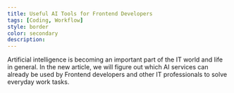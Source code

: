 ```yaml
---
title: Useful AI Tools for Frontend Developers
tags: [Coding, Workflow]
style: border
color: secondary
description: 
---
```


Artificial intelligence is becoming an important part of the IT world and life in general. In the new article, we will figure out which AI services can already be used by Frontend developers and other IT professionals to solve everyday work tasks.
